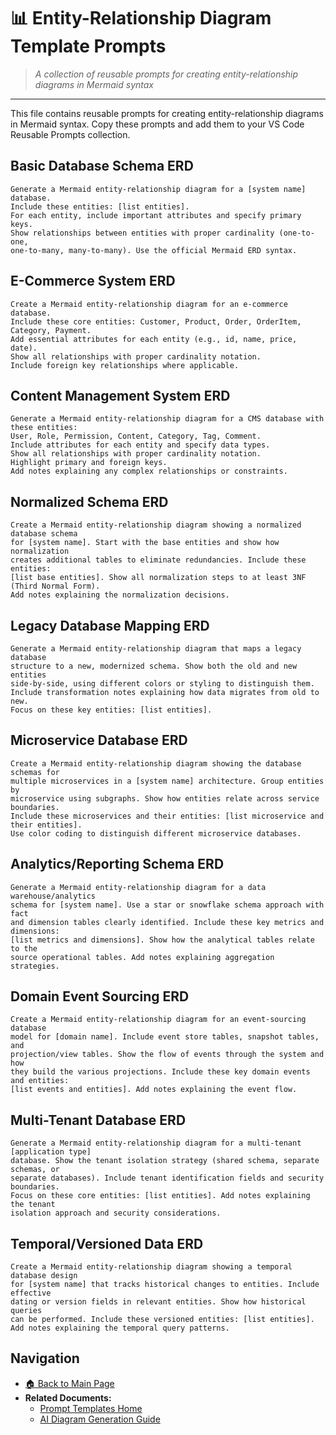 # 📊 Entity-Relationship Diagram Template Prompts

> *A collection of reusable prompts for creating entity-relationship diagrams in Mermaid syntax*

---

This file contains reusable prompts for creating entity-relationship diagrams in Mermaid syntax. Copy these prompts and add them to your VS Code Reusable Prompts collection.

## Basic Database Schema ERD

```
Generate a Mermaid entity-relationship diagram for a [system name] database.
Include these entities: [list entities].
For each entity, include important attributes and specify primary keys.
Show relationships between entities with proper cardinality (one-to-one,
one-to-many, many-to-many). Use the official Mermaid ERD syntax.
```

## E-Commerce System ERD

```
Create a Mermaid entity-relationship diagram for an e-commerce database.
Include these core entities: Customer, Product, Order, OrderItem, Category, Payment.
Add essential attributes for each entity (e.g., id, name, price, date).
Show all relationships with proper cardinality notation.
Include foreign key relationships where applicable.
```

## Content Management System ERD

```
Generate a Mermaid entity-relationship diagram for a CMS database with these entities:
User, Role, Permission, Content, Category, Tag, Comment.
Include attributes for each entity and specify data types.
Show all relationships with proper cardinality notation.
Highlight primary and foreign keys.
Add notes explaining any complex relationships or constraints.
```

## Normalized Schema ERD

```
Create a Mermaid entity-relationship diagram showing a normalized database schema
for [system name]. Start with the base entities and show how normalization
creates additional tables to eliminate redundancies. Include these entities:
[list base entities]. Show all normalization steps to at least 3NF (Third Normal Form).
Add notes explaining the normalization decisions.
```

## Legacy Database Mapping ERD

```
Generate a Mermaid entity-relationship diagram that maps a legacy database
structure to a new, modernized schema. Show both the old and new entities
side-by-side, using different colors or styling to distinguish them.
Include transformation notes explaining how data migrates from old to new.
Focus on these key entities: [list entities].
```

## Microservice Database ERD

```
Create a Mermaid entity-relationship diagram showing the database schemas for
multiple microservices in a [system name] architecture. Group entities by
microservice using subgraphs. Show how entities relate across service boundaries.
Include these microservices and their entities: [list microservice and their entities].
Use color coding to distinguish different microservice databases.
```

## Analytics/Reporting Schema ERD

```
Generate a Mermaid entity-relationship diagram for a data warehouse/analytics
schema for [system name]. Use a star or snowflake schema approach with fact
and dimension tables clearly identified. Include these key metrics and dimensions:
[list metrics and dimensions]. Show how the analytical tables relate to the
source operational tables. Add notes explaining aggregation strategies.
```

## Domain Event Sourcing ERD

```
Create a Mermaid entity-relationship diagram for an event-sourcing database
model for [domain name]. Include event store tables, snapshot tables, and
projection/view tables. Show the flow of events through the system and how
they build the various projections. Include these key domain events and entities:
[list events and entities]. Add notes explaining the event flow.
```

## Multi-Tenant Database ERD

```
Generate a Mermaid entity-relationship diagram for a multi-tenant [application type]
database. Show the tenant isolation strategy (shared schema, separate schemas, or
separate databases). Include tenant identification fields and security boundaries.
Focus on these core entities: [list entities]. Add notes explaining the tenant
isolation approach and security considerations.
```

## Temporal/Versioned Data ERD

```
Create a Mermaid entity-relationship diagram showing a temporal database design
for [system name] that tracks historical changes to entities. Include effective
dating or version fields in relevant entities. Show how historical queries
can be performed. Include these versioned entities: [list entities].
Add notes explaining the temporal query patterns.
```

## Navigation

- [🏠 Back to Main Page](../README.md)
- **Related Documents:**
  - [Prompt Templates Home](README.md)
  - [AI Diagram Generation Guide](../ai_diagram_generation_guide.md)

